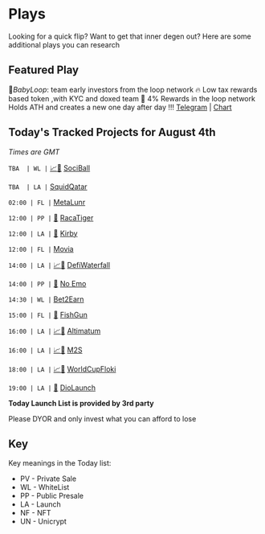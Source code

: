 
# Plays

Looking for a quick flip? Want to get that inner degen out? Here are some additional plays you can research

## Featured Play

👶*BabyLoop*: team early investors from the loop network 🔥
Low tax rewards based token ,with KYC and doxed team 👀 4% Rewards in the loop network Holds ATH and creates a new one day after day !!! 
[Telegram](https://t.me/Baby_LoopBSC) | [Chart](https://app.nexuscrypto.com/token/bsc/0xec13736ffb2a50f3a4817e5797c8a8a777a147cb)

## Today's Tracked Projects for August 4th
_Times are GMT_


`TBA  | WL |` [📈](https://app.nexuscrypto.com/token/bsc/0xb13a1a64fbe009a59d7d20ff439f3b38af41a82a)[📲](https://www.pinksale.finance/launchpad/0x6e4b4c4a403123d2b13ac68264c990d0cd11fb7e?chain=BSC) [SociBall](https://t.me/SociBallOfficial)

 `TBA  | LA |`  [SquidQatar](https://t.me/squidqatar)

`02:00 | FL |`  [MetaLunr](https://t.me/MetaLunr)

`12:00 | PP |` [📲](https://www.pinksale.finance/launchpad/0x1aafeac55826b1f86b4e8908ab3431e025c8692b?chain=BSC) [RacaTiger](https://t.me/RacaTiger_official)

`12:00 | LA |` [📲](https://www.pinksale.finance/launchpad/0xD58bff6a3d677E1d56D108Bea8a3C443a68e3eA2?chain=BSC) [Kirby](https://t.me/KirbyEN)

`12:00 | FL |`  [Movia](https://t.me/moviatoken)

`14:00 | LA |` [📈](https://app.nexuscrypto.com/token/bsc/0xdb6dc3b3f6ebef3d4f5b8e1d70823f3e7151344d)[📲](https://www.pinksale.finance/launchpad/0x9ca7ad49091a2F2a097F9fF9263838D66006Cf5f?chain=BSC) [DefiWaterfall](https://t.me/defi_waterfall)

`14:00 | PP |` [📲](https://www.pinksale.finance/launchpad/0xaC1C6b1F49F50F1dA7583718640e27B95AF8CC1E?chain=BSC) [No Emo](https://t.me/NoEmoNFTs)

`14:30 | WL |`  [Bet2Earn](https://t.me/sportsbetting_official)

`15:00 | FL |` [📲](https://www.pinksale.finance/launchpad/0xffcb9ab2c00c4cf402543820000803e95c8acfce?chain=BSC) [FishGun](https://t.me/fishguncryptoglobal)

`16:00 | LA |` [📈](https://app.nexuscrypto.com/token/bsc/0x195e3087ea4d7eec6e9c37e9640162fe32433d5e)[📲](https://www.pinksale.finance/launchpad/0x45A60e4265685801AE2E67636653817E04A83b15?chain=BSC) [Altimatum](https://t.me/AltimatumPortal)

`16:00 | LA |` [📈](https://app.nexuscrypto.com/token/bsc/0xb0ca0eff45ea5073dc55b66df637de13829afa1d)[📲](https://www.pinksale.finance/launchpad/0x7637cACB972C60657fF7a7990E1a386670b4d166?chain=BSC) [M2S](https://t.me/m2snetwork)

`18:00 | LA |` [📈](https://app.nexuscrypto.com/token/bsc/0xfe9fbd6a757c65688caaf0e968d1be608baa91e2)[📲](https://www.pinksale.finance/launchpad/0xa5101296Ce57e3d59b685Dcce6a1fb247C70247a?chain=BSC) [WorldCupFloki](https://t.me/WorldCupFloki)

`19:00 | LA |` [📲](https://gempad.app/presale/0xbB319E84a5ABAbd50cF45F80a56269e6168E8E94) [DioLaunch](https://t.me/diolaunchchat)

**Today Launch List is provided by 3rd party**

Please DYOR and only invest what you can afford to lose

## Key
Key meanings in the Today list:

- PV - Private Sale
- WL - WhiteList
- PP - Public Presale
- LA - Launch
- NF - NFT
- UN - Unicrypt